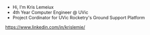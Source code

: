 - Hi, I’m Kris Lemeiux
- 4th Year Computer Engineer @ UVic
- Project Cordinator for UVic Rocketry's Ground Support Platform

https://www.linkedin.com/in/krislemie/

<!---
klemie/klemie is a ✨ special ✨ repository because its `README.md` (this file) appears on your GitHub profile.
You can click the Preview link to take a look at your changes.
--->
